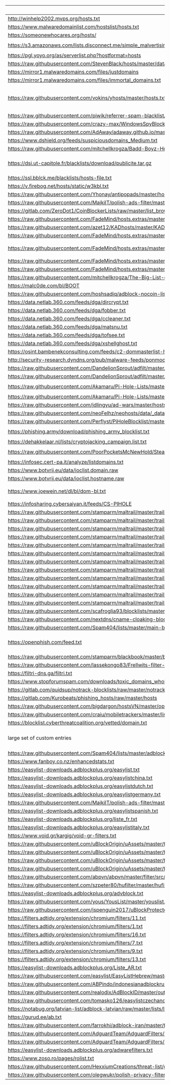 List Source | Type | Category | Comments
--- | --- | --- | ---
http://winhelp2002.mvps.org/hosts.txt|hostfile|`ads`|
https://www.malwaredomainlist.com/hostslist/hosts.txt|hostfile|`ads`|
https://someonewhocares.org/hosts/|hostfile|`ads`|
https://s3.amazonaws.com/lists.disconnect.me/simple_malvertising.txt|hostfile|`ads` `malware`|
https://pgl.yoyo.org/as/serverlist.php?hostformat=hosts|hostfile|`ads`|
https://raw.githubusercontent.com/StevenBlack/hosts/master/data/StevenBlack/hosts|hostfile|`ads`|
https://mirror1.malwaredomains.com/files/justdomains|hostfile|`malware`|
https://mirror1.malwaredomains.com/files/immortal_domains.txt|hostfile|`malware`|
https://raw.githubusercontent.com/vokins/yhosts/master/hosts.txt|hostfile|`ads`|Excluding legit license servers
https://raw.githubusercontent.com/piwik/referrer-spam-blacklist/master/spammers.txt|hostfile|`spam`|
https://raw.githubusercontent.com/crazy-max/WindowsSpyBlocker/master/data/hosts/spy.txt|hostfile|`ads`|
https://raw.githubusercontent.com/AdAway/adaway.github.io/master/hosts.txt|hostfile|`ads`|
https://www.dshield.org/feeds/suspiciousdomains_Medium.txt|hostfile|`ads`|
https://raw.githubusercontent.com/mitchellkrogza/Badd-Boyz-Hosts/master/hosts|hostfile|`spam`|
https://dsi.ut-capitole.fr/blacklists/download/publicite.tar.gz|hostfile|`ads`|only 'publicite' list
https://ssl.bblck.me/blacklists/hosts-file.txt|hostfile|`ads`|
https://v.firebog.net/hosts/static/w3kbl.txt|hostfile|`ads`|
https://raw.githubusercontent.com/Yhonay/antipopads/master/hosts|hostfile|`ads`|
https://raw.githubusercontent.com/MajkiIT/polish-ads-filter/master/polish-pihole-filters/hostfile.txt|hostfile|`ads`|
https://gitlab.com/ZeroDot1/CoinBlockerLists/raw/master/list_browser.txt|hostfile|`mining`|
https://raw.githubusercontent.com/FadeMind/hosts.extras/master/StreamingAds/hosts|hostfile|`ads`|
https://raw.githubusercontent.com/azet12/KADhosts/master/KADhosts.txt|hostfile|`ads`|
https://raw.githubusercontent.com/FadeMind/hosts.extras/master/UncheckyAds/hosts|hostfile|`ads`|
https://raw.githubusercontent.com/FadeMind/hosts.extras/master/add.Spam/hosts|hostfile|`spam` `malware` `phishing`|
https://raw.githubusercontent.com/FadeMind/hosts.extras/master/add.Risk/hosts|hostfile|`malware`|
https://raw.githubusercontent.com/FadeMind/hosts.extras/master/add.Dead/hosts|hostfile|`malware`|
https://raw.githubusercontent.com/mitchellkrogza/The-Big-List-of-Hacked-Malware-Web-Sites/master/.dev-tools/output/domains/ACTIVE/list|hostfile|`malware`|
https://malc0de.com/bl/BOOT|hostfile|`malware`|
https://raw.githubusercontent.com/hoshsadiq/adblock-nocoin-list/master/hosts.txt|hostfile|`mining`|
https://data.netlab.360.com/feeds/dga/dircrypt.txt|hostfile|`malware`|
https://data.netlab.360.com/feeds/dga/fobber.txt|hostfile|`malware`|
https://data.netlab.360.com/feeds/dga/ccleaner.txt|hostfile|`malware`|
https://data.netlab.360.com/feeds/dga/matsnu.txt|hostfile|`malware`|
https://data.netlab.360.com/feeds/dga/tofsee.txt|hostfile|`malware`|
https://data.netlab.360.com/feeds/dga/xshellghost.txt|hostfile|`malware`|
https://osint.bambenekconsulting.com/feeds/c2-dommasterlist-high.txt|hostfile|`malware`|
http://security-research.dyndns.org/pub/malware-feeds/ponmocup-infected-domains-shadowserver.csv|hostfile|`malware`|
https://raw.githubusercontent.com/DandelionSprout/adfilt/master/NorwegianExperimentalList%20alternate%20versions/NordicFiltersDnsmasq.conf|hostfile|`ads`|
https://raw.githubusercontent.com/DandelionSprout/adfilt/master/Alternate%20versions%20Anti-Malware%20List/AntiMalwareHosts.txt|hostfile|`malware`|
https://raw.githubusercontent.com/Akamaru/Pi-Hole-Lists/master/gamefake.txt|hostfile|`malware` `phishing`|
https://raw.githubusercontent.com/Akamaru/Pi-Hole-Lists/master/mobile.txt|hostfile|`malware`|
https://raw.githubusercontent.com/jdlingyu/ad-wars/master/hosts|hostfile|`ads`|
https://raw.githubusercontent.com/neoFelhz/neohosts/data/_data/basic/common.txt|hostfile|`malware`|
https://raw.githubusercontent.com/Perflyst/PiHoleBlocklist/master/SmartTV.txt|hostfile|`ads`|
https://phishing.army/download/phishing_army_blocklist.txt|hostfile|`malware` `phishing`|
https://dehakkelaar.nl/lists/cryptojacking_campaign.list.txt|hostfile|`mining`|
https://raw.githubusercontent.com/PoorPocketsMcNewHold/SteamScamSites/master/steamscamsite.txt|hostfile|`malware` `phishing`|
https://infosec.cert-pa.it/analyze/listdomains.txt|hostfile|`malware`|
https://www.botvrij.eu/data/ioclist.domain.raw|hostfile|`malware`|
https://www.botvrij.eu/data/ioclist.hostname.raw|hostfile|`malware`|
https://www.joewein.net/dl/bl/dom-bl.txt|hostfile|`spam` `malware` `phishing`|
https://infosharing.cybersaiyan.it/feeds/CS-PIHOLE|hostfile|`malware`|
https://raw.githubusercontent.com/stamparm/maltrail/master/trails/static/malicious/bad_service.txt|hostfile|`malware`|
https://raw.githubusercontent.com/stamparm/maltrail/master/trails/static/malicious/ek_fallout.txt|hostfile|`malware`|
https://raw.githubusercontent.com/stamparm/maltrail/master/trails/static/malicious/ek_grandsoft.txt|hostfile|`malware`|
https://raw.githubusercontent.com/stamparm/maltrail/master/trails/static/malicious/ek_neutrino.txt|hostfile|`malware`|
https://raw.githubusercontent.com/stamparm/maltrail/master/trails/static/malicious/ek_purplefox.txt|hostfile|`malware`|
https://raw.githubusercontent.com/stamparm/maltrail/master/trails/static/malicious/ek_radio.txt|hostfile|`malware`|
https://raw.githubusercontent.com/stamparm/maltrail/master/trails/static/malicious/ek_rig.txt|hostfile|`malware`|
https://raw.githubusercontent.com/stamparm/maltrail/master/trails/static/malicious/ek_router.txt|hostfile|`malware`|
https://raw.githubusercontent.com/stamparm/maltrail/master/trails/static/malicious/ek_shade.txt|hostfile|`malware`|
https://raw.githubusercontent.com/stamparm/maltrail/master/trails/static/malicious/ek_spelevo.txt|hostfile|`malware`|
https://raw.githubusercontent.com/stamparm/maltrail/master/trails/static/malicious/ek_underminer.txt|hostfile|`malware`|
https://raw.githubusercontent.com/stamparm/maltrail/master/trails/static/malicious/magentocore.txt|hostfile|`malware`|
https://raw.githubusercontent.com/scafroglia93/blocklists/master/blocklists-main.txt|hostfile|`malware`|
https://raw.githubusercontent.com/nextdns/cname-cloaking-blocklist/master/domains|hostfile|`ads`|
https://raw.githubusercontent.com/Spam404/lists/master/main-blacklist.txt|hostfile|`spam`|
https://openphish.com/feed.txt|hostfile|`malware`|only full domain filters
https://raw.githubusercontent.com/stamparm/blackbook/master/blackbook.txt|hostfile|`ads`|
https://raw.githubusercontent.com/lassekongo83/Frellwits-filter-lists/master/Frellwits-Swedish-Hosts-File.txt|hostfile|`ads`|
https://filtri-dns.ga/filtri.txt|hostfile|`ads`|
https://www.stopforumspam.com/downloads/toxic_domains_whole.txt|hostfile|`ads`|
https://gitlab.com/quidsup/notrack-blocklists/raw/master/notrack-malware.txt|hostfile|`ads`|
https://gitlab.com/Kurobeats/phishing_hosts/raw/master/hosts|hostfile|`phishing`|
https://raw.githubusercontent.com/bigdargon/hostsVN/master/option/hosts-VN|hostfile|`ads`|
https://raw.githubusercontent.com/craiu/mobiletrackers/master/list.txt|hostfile|`tracking`|
https://blocklist.cyberthreatcoalition.org/vetted/domain.txt|hostfile|`phishing`|
large set of custom entries|hostfile|`ads` `malware` `spam` `trackers`|
https://raw.githubusercontent.com/Spam404/lists/master/adblock-list.txt|adblock|`ads`|
https://www.fanboy.co.nz/enhancedstats.txt|adblock|`ads`|
https://easylist-downloads.adblockplus.org/easylist.txt|adblock|`ads`|
https://easylist-downloads.adblockplus.org/easylistchina.txt|adblock|`ads`|
https://easylist-downloads.adblockplus.org/easylistdutch.txt|adblock|`ads`|
https://easylist-downloads.adblockplus.org/easylistgermany.txt|adblock|`ads`|
https://raw.githubusercontent.com/MajkiIT/polish-ads-filter/master/polish-adblock-filters/adblock.txt|adblock|`ads`|
https://easylist-downloads.adblockplus.org/easylistspanish.txt|adblock|`ads`|
https://easylist-downloads.adblockplus.org/liste_fr.txt|adblock|`ads`|
https://easylist-downloads.adblockplus.org/easylistitaly.txt|adblock|`ads`|
https://www.void.gr/kargig/void-gr-filters.txt|adblock|`ads`|
https://raw.githubusercontent.com/uBlockOrigin/uAssets/master/filters/badware.txt|adblock|`ads`|
https://raw.githubusercontent.com/uBlockOrigin/uAssets/master/filters/filters.txt|adblock|`ads`|
https://raw.githubusercontent.com/uBlockOrigin/uAssets/master/filters/privacy.txt|adblock|`ads`|
https://raw.githubusercontent.com/uBlockOrigin/uAssets/master/filters/resource-abuse.txt|adblock|`ads`|
https://raw.githubusercontent.com/abpvn/abpvn/master/filter/src/abpvn_general.txt|adblock|`ads`|
https://raw.githubusercontent.com/szpeter80/hufilter/master/hufilter.txt|adblock|`ads`|
https://easylist-downloads.adblockplus.org/advblock.txt|adblock|`ads`|
https://raw.githubusercontent.com/yous/YousList/master/youslist.txt|adblock|`ads`|
https://raw.githubusercontent.com/jspenguin2017/uBlockProtector/master/uBlockProtectorList.txt|adblock|`ads`|
https://filters.adtidy.org/extension/chromium/filters/11.txt|adblock|`ads`|
https://filters.adtidy.org/extension/chromium/filters/1.txt|adblock|`ads`|
https://filters.adtidy.org/extension/chromium/filters/16.txt|adblock|`ads`|
https://filters.adtidy.org/extension/chromium/filters/7.txt|adblock|`ads`|
https://filters.adtidy.org/extension/chromium/filters/9.txt|adblock|`ads`|
https://filters.adtidy.org/extension/chromium/filters/13.txt|adblock|`ads`|
https://easylist-downloads.adblockplus.org/Liste_AR.txt|adblock|`ads`|
https://raw.githubusercontent.com/easylist/EasyListHebrew/master/EasyListHebrew.txt|adblock|`ads`|
https://raw.githubusercontent.com/ABPindo/indonesianadblockrules/master/subscriptions/abpindo.txt|adblock|`ads`|
https://raw.githubusercontent.com/realodix/AdBlockID/master/output/adblockid.txt|adblock|`ads`|
https://raw.githubusercontent.com/tomasko126/easylistczechandslovak/master/filters.txt|adblock|`ads`|
https://notabug.org/latvian-list/adblock-latvian/raw/master/lists/latvian-list.txt|adblock|`ads`|
https://gurud.ee/ab.txt|adblock|`ads`|
https://raw.githubusercontent.com/farrokhi/adblock-iran/master/filter.txt|adblock|`ads`|
https://raw.githubusercontent.com/AdguardTeam/AdguardFilters/master/SpywareFilter/sections/ing_servers_firstparty.txt|adblock|`tracking`|
https://raw.githubusercontent.com/AdguardTeam/AdguardFilters/master/SpywareFilter/sections/tracking_servers.txt|adblock|`tracking`|
https://easylist-downloads.adblockplus.org/adwarefilters.txt|adblock|`ads`
https://www.zoso.ro/pages/rolist.txt|adblock|`ads`|
https://raw.githubusercontent.com/HexxiumCreations/threat-list/gh-pages/hexxiumthreatlist.txt|adblock|`malware`|
https://raw.githubusercontent.com/olegwukr/polish-privacy-filters/master/adblock.txt|adblock|`ads`|
